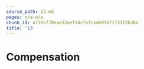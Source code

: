 ```yaml
---
source_path: 13.md
pages: n/a-n/a
chunk_id: a7165f78eae32eef14cfefcede81671733f2b38a
title: '13'
---
```

# Compensation

